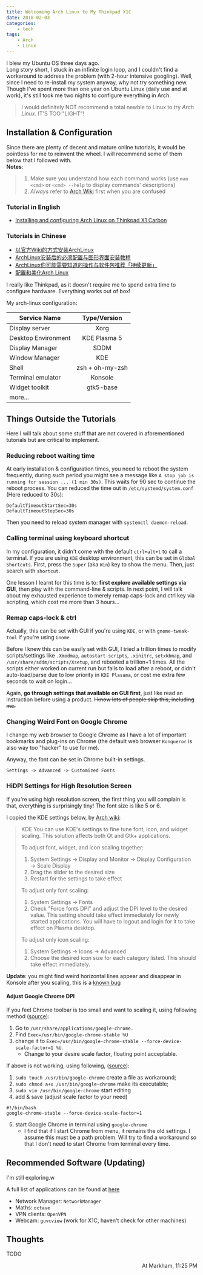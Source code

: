 ```yaml
---
title: Welcoming Arch Linux to My Thinkpad X1C
date: 2018-02-03
categories:
    - tech
tags:
    - Arch
    - Linux
---
```


I blew my Ubuntu OS three days ago.   
Long story short, I stuck in an infinite login loop, and I couldn't find a workaround to address the problem (with 2-hour intensive googling). 
Well, since I need to re-install my system anyway, why not try something new.
Though I've spent more than one year on Ubuntu Linux (daily use and at work), it's still took me two nights to configure everything in Arch.

> I would definitely NOT recommend a total newbie to Linux to try *Arch Linux*. IT'S TOO "LIGHT"!

## Installation & Configuration
Since there are plenty of decent and mature online tutorials, it would be pointless for me to reinvent the wheel.
I will recommend some of them below that I followed with.  
**Notes**:  
> 1. Make sure you understand how each command works (use `man <cmd>` or `<cmd> --help` to display commands' descriptions)
> 2. *Always* refer to [Arch Wiki][6] first when you are confused

### Tutorial in English
- [Installing and configuring Arch Linux on Thinkpad X1 Carbon][4]

### Tutorials in Chinese
- [以官方Wiki的方式安装ArchLinux][1]
- [ArchLinux安装后的必须配置与图形界面安装教程][2]
- [ArchLinux你可能需要知道的操作与软件包推荐「持续更新」][3]
- [配置和美化Arch Linux][5]

I really like Thinkpad, as it doesn't require me to spend extra time to configure hardware.
Everything works out of box!

My arch-linux configuration:

| Service Name | Type/Version |
| ------- |:----:|
| Display server | Xorg |
| Desktop Environment | KDE Plasma 5 |
| Display Manager | SDDM |
| Window Manager | KDE |
| Shell | zsh + oh-my-zsh |
| Terminal emulator | Konsole |
| Widget toolkit | gtk5-base |
| more...

## Things Outside the Tutorials
Here I will talk about some stuff that are not covered in aforementioned tutorials but are critical to implement.

### Reducing reboot waiting time
At early installation & configuration times, you need to reboot the system frequently,
during such period you might see a message like `A stop job is running for session ... (1 min 30s)`.
This waits for 90 sec to continue the reboot process.
You can reduced the time out in `/etc/systemd/system.conf` (Here reduced to 30s):

    DefaultTimeoutStartSec=30s
    DefaultTimeoutStopSec=30s

Then you need to reload system manager with `systemctl daemon-reload`.



### Calling terminal using keyboard shortcut
In my configuration, it didn't come with the default `ctrl+alt+t` to call a terminal.
If you are using `KDE` desktop environment, this can be set in `Global Shortcuts`.
First, press the `Super` (aka `Win`) key to show the menu. Then, just search with `shortcut`.

One lesson I learnt for this time is to: **first explore available settings via GUI**, then play with the command-line & scripts.
In next point, I will talk about my exhausted experience to merely remap caps-lock and ctrl key via scripting, which cost me more than 3 hours...

### Remap caps-lock & ctrl
Actually, this can be set with GUI if you're using `KDE`, or with `gnome-tweak-tool` if you're using `Gnome`.

Before I knew this can be easily set with GUI, I tried a trillion times to modify scripts/settings like `.Xmodmap`, `autostart-scripts`, `.xinitrc`, `setxkbmap`, and `/usr/share/sddm/scripts/Xsetup`,
and rebooted a trillion+1 times.
All the scripts either worked on current run but fails to load after a reboot,
or didn't auto-load/parse due to low priority in `KDE Plasama`,
or cost me extra few seconds to wait on login...

Again, **go through settings that available on GUI first**, just like read an instruction before using a product.
~~I know lots of people skip this, including me.~~

### Changing Weird Font on Google Chrome
I change my web browser to Google Chrome as I have a lot of important bookmarks and plug-ins on Chrome
(the default web browser `Konqueror` is also way too "hacker" to use for me).

Anyway, the font can be set in Chrome built-in settings.

`Settings -> Advanced -> Customized Fonts`

### HiDPI Settings for High Resolution Screen
If you're using high resolution screen, the first thing you will complain is that, everything is surprisingly tiny!
The font size is like 5 or 6. 

I copied the KDE settings below, by [Arch wiki][7]:

> KDE
> You can use KDE's settings to fine tune font, icon, and widget scaling. This solution affects both Qt and Gtk+ applications.
>
> To adjust font, widget, and icon scaling together:
>
> 1. System Settings → Display and Monitor → Display Configuration → Scale Display
> 2. Drag the slider to the desired size
> 3. Restart for the settings to take effect
>
> To adjust only font scaling:
> 1. System Settings → Fonts
> 2. Check "Force fonts DPI" and adjust the DPI level to the desired value. This setting should take effect immediately for newly started applications. You will have to logout and login for it to take effect on Plasma desktop.
>
> To adjust only icon scaling:
> 1. System Settings → Icons → Advanced
> 2. Choose the desired icon size for each category listed. This should take effect immediately.

**Update**: you might find weird horizontal lines appear and disappear in Konsole after you scaling, this is a [known bug][8] 

#### Adjust Google Chrome DPI
If you feel Chrome toolbar is too small and want to scaling it, using following method ([source][9]):

1. Go to `/usr/share/applications/google-chrome.`
2. Find `Exec=/usr/bin/google-chrome-stable %U`
3. change it to `Exec=/usr/bin/google-chrome-stable --force-device-scale-factor=1 %U`.
    - Change to your desire scale factor, floating point acceptable.

If above is not working, using following, ([source][10]):

1. `sudo touch /usr/bin/google-chrome` create a file as workaround;
2. `sudo chmod a+x /usr/bin/google-chrome` make its executable;
3. `sudo vim /usr/bin/google-chrome` start editing
4. add & save (adjust scale factor to your need)
```
#!/bin/bash
google-chrome-stable --force-device-scale-factor=1
```
5. start Google Chrome in terminal using `google-chrome`
    - I find that if I start Chrome from menu, it remains the old settings. I assume this must be a path problem.
    Will try to find a workaround so that I don't need to start Chrome from terminal every time.

## Recommended Software (Updating)
I'm still exploring.w

A full list of applications can be found at [here][11]

- Network Manager: `NetworkManager`
- Maths: `octave`
- VPN clients: `OpenVPN`
- Webcam: `guvcview` (work for X1C, haven't check for other machines)

## Thoughts
TODO

<div style="text-align: right"> At Markham, 11:25 PM </div>


[1]: http://www.viseator.com/2017/05/17/arch_install/
[2]: http://www.viseator.com/2017/05/19/arch_setup/
[3]: http://www.viseator.com/2017/07/02/arch_more/
[4]: https://kozikow.com/2016/06/03/installing-and-configuring-arch-linux-on-thinkpad-x1-carbon/
[5]: http://www.bijishequ.com/detail/220866
[6]: https://wiki.archlinux.org/
[7]: https://wiki.archlinux.org/index.php/HiDPI
[8]: https://bugs.kde.org/show_bug.cgi?id=373232
[9]: http://kernpanik.com/geekstuff/2015/05/20/chrome-change-default-hidpi-setting.html
[10]: https://bbs.archlinux.org/viewtopic.php?id=227131
[11]: https://wiki.archlinux.org/index.php/list_of_applications